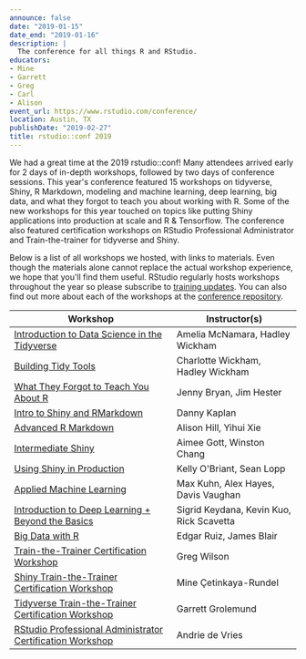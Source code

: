 ```yaml
---
announce: false
date: "2019-01-15"
date_end: "2019-01-16"
description: |
  The conference for all things R and RStudio.
educators:
- Mine
- Garrett
- Greg
- Carl
- Alison
event_url: https://www.rstudio.com/conference/
location: Austin, TX
publishDate: "2019-02-27"
title: rstudio::conf 2019
---
```


We had a great time at the 2019 rstudio::conf! Many attendees arrived early for 2 days of in-depth workshops, followed by two days of conference sessions. This year's conference featured 15 workshops on tidyverse, Shiny, R Markdown, modeling and machine learning, deep learning, big data, and what they forgot to teach you about working with R. Some of the new workshops for this year touched on topics like putting Shiny applications into production at scale and R & Tensorflow. The conference also featured certification workshops on RStudio Professional Administrator and Train-the-trainer for tidyverse and Shiny.

Below is a list of all workshops we hosted, with links to materials. Even though 
the materials alone cannot replace the actual workshop experience, we hope that you'll find them useful. RStudio regularly hosts workshops throughout the year so please subscribe to [training updates](https://www.rstudio.com/about/subscription-management/). You can also find out more about each of the workshops 
at the [conference repository](https://github.com/rstudio/rstudio-conf/blob/master/2019/workshops.md).

Workshop | Instructor(s)
---------|------------
[Introduction to Data Science in the Tidyverse](https://github.com/AmeliaMN/data-science-in-tidyverse) | Amelia McNamara, Hadley Wickham
[Building Tidy Tools](https://rstd.io/tidytools19) | Charlotte Wickham, Hadley Wickham
[What They Forgot to Teach You About R](https://rstd.io/wtf-2019-rsc) | Jenny Bryan, Jim Hester
[Intro to Shiny and RMarkdown](https://github.com/dtkaplan/shinymark) | Danny Kaplan
[Advanced R Markdown](https://arm.rbind.io/) | Alison Hill, Yihui Xie
[Intermediate Shiny](https://github.com/aimeegott/RStudio-Conf-Intermediate-Shiny) | Aimee Gott, Winston Chang
[Using Shiny in Production](https://github.com/kellobri/spc-app) | Kelly O'Briant, Sean Lopp
[Applied Machine Learning](https://github.com/topepo/rstudio-conf-2019) | Max Kuhn, Alex Hayes, Davis Vaughan
[Introduction to Deep Learning + Beyond the Basics](https://github.com/rstudio/conf_tensorflow_training_day2) | Sigrid Keydana, Kevin Kuo, Rick Scavetta
[Big Data with R](https://github.com/rstudio/bigdataclass) | Edgar Ruiz, James Blair
[Train-the-Trainer Certification Workshop](https://github.com/rstudio-education/teaching-workshop-2019-01) | Greg Wilson
[Shiny Train-the-Trainer Certification Workshop](http://teach-shiny.rbind.io) | Mine Çetinkaya-Rundel
[Tidyverse Train-the-Trainer Certification Workshop](https://github.com/rstudio-education/teach-tidy) | Garrett Grolemund
[RStudio Professional Administrator Certification Workshop](https://colorado.rstudio.com/rsc/pro-admin-training/overview/Overview.html) | Andrie de Vries
